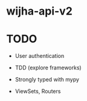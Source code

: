 # wijha-api-v2

# TODO

- User authentication

- TDD (explore frameworks)
  
- Strongly typed with mypy

- ViewSets, Routers
